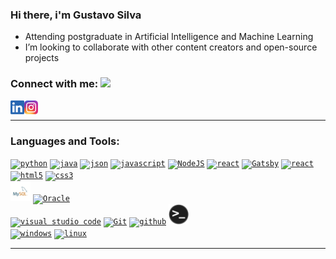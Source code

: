 ### Hi there, i'm Gustavo Silva

-  Attending postgraduate in Artificial Intelligence and Machine Learning
-  I’m looking to collaborate with other content creators and open-source projects

### Connect with me: <img src="https://media.giphy.com/media/LnQjpWaON8nhr21vNW/giphy.gif" height="32">

[<img align="left" alt="Gustavo | LinkedIn" height="22px" src="./SocialLogo/LinkedIn.png" />][linkedin]
[<img align="left" alt="Gustavo | Instagram" height="22px" src="./SocialLogo/Instagram.png" />][instagram]

<br />



---

### Languages and Tools:

[<code><img alt="python" width="32px" src="https://img.icons8.com/color/240/000000/python.png"></code>](https://www.python.org/)
[<code><img alt="java" width="32px" src="https://img.icons8.com/color/240/000000/java-coffee-cup-logo.png"></code>](https://docs.oracle.com/en/java/)
[<code><img alt="json" width="32px" src="https://www.php.net/images/logos/new-php-logo.png"></code>](https://www.php.net/)
[<code><img alt="javascript" width="32px" src="https://img.icons8.com/color/240/000000/javascript.png" /></code>](https://developer.mozilla.org/en-US/docs/Web/JavaScript)
[<code><img alt="NodeJS" width="32px" src="https://cdn-icons-png.flaticon.com/512/919/919825.png"></code>](https://nodejs.org/en/)
[<code><img alt="react" width="32px" src="https://img.icons8.com/color/240/000000/react-native.png" /></code>](https://reactjs.org/)
[<code><img alt="Gatsby" width="32px" src="https://encrypted-tbn0.gstatic.com/images?q=tbn:ANd9GcTGywjvH6BOrxW-Kq3EPop4xCqX9IJFV03k2NMoMm-yCg&s" /></code>](https://www.gatsbyjs.com/)
[<code><img alt="react" width="32px" src="https://logowik.com/content/uploads/images/flutter5786.jpg" /></code>](https://flutter.dev/)
[<code><img alt="html5" width="32px" src="https://img.icons8.com/color/240/000000/html-5.png"></code>](https://developer.mozilla.org/en-US/docs/Web/HTML)
[<code><img alt="css3" width="32px" src="https://img.icons8.com/color/240/000000/css3.png"></code>](https://developer.mozilla.org/en-US/docs/Web/CSS)
<br />
[<code><img alt="MySQL" width="32px" src="https://raw.githubusercontent.com/github/explore/80688e429a7d4ef2fca1e82350fe8e3517d3494d/topics/mysql/mysql.png"></code>](https://dev.mysql.com/)
[<code><img alt="Oracle" width="32px" src="https://logodix.com/logo/88244.png"></code>](https://www.oracle.com/br/database/)
<br />
[<code><img alt="visual studio code" width="32px" src="https://img.icons8.com/fluent/240/000000/visual-studio-code-2019.png" /></code>](https://code.visualstudio.com/)
[<code><img alt="Git" width="32px" src="https://img.icons8.com/color/240/000000/git.png"></code>](https://git-scm.com/)
[<code><img alt="github" width="32px" src="https://img.icons8.com/ios-glyphs/240/000000/github.png"></code>](https://github.com/)
[<code><img alt="terminal" width="32px" src="https://raw.githubusercontent.com/github/explore/80688e429a7d4ef2fca1e82350fe8e3517d3494d/topics/terminal/terminal.png"></code>](https://docs.microsoft.com/en-us/windows/terminal/)
<br />
[<code><img alt="windows" width="32px" src="https://img.icons8.com/color/240/000000/windows-10.png"></code>](https://www.microsoft.com/en-us/windows)
[<code><img alt="linux" width="32px" src="https://img.icons8.com/color/96/000000/linux.png"></code>](https://www.kernel.org/)


---

[linkedin]: https://www.linkedin.com/in/gustavosbarros
[gmail]: mailto:gustavos_barros@hotmail.com
[instagram]: https://www.instagram.com/ogustavo.silva
